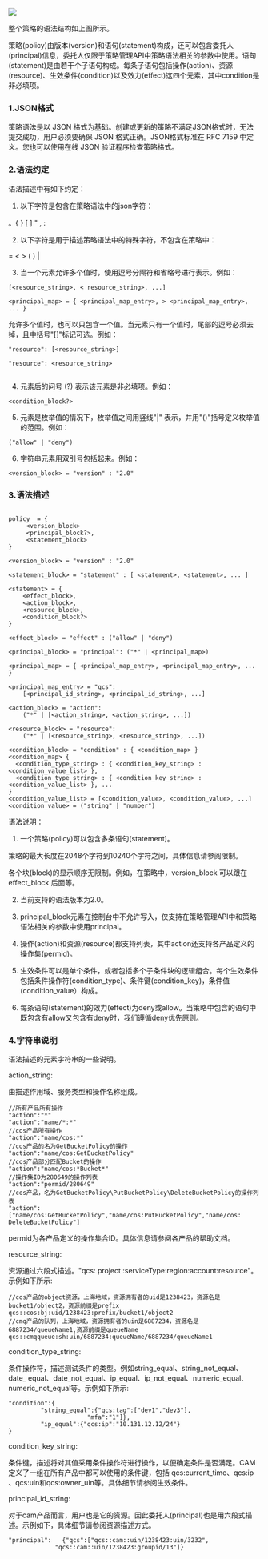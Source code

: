 ![](https://mc.qcloudimg.com/static/img/06d3b1a6be4d9798286256ce2ecebbed/poly.png)

整个策略的语法结构如上图所示。

	
策略(policy)由版本(version)和语句(statement)构成，还可以包含委托人(principal)信息，委托人仅限于策略管理API中策略语法相关的参数中使用。语句(statement)是由若干个子语句构成。每条子语句包括操作(action)、资源(resource)、生效条件(condition)以及效力(effect)这四个元素，其中condition是非必填项。
	
### 1.JSON格式
	
策略语法是以 JSON 格式为基础。创建或更新的策略不满足JSON格式时，无法提交成功，用户必须要确保 JSON 格式正确。JSON格式标准在 RFC 7159 中定义。您也可以使用在线 JSON 验证程序检查策略格式。
    
### 2.语法约定
    
语法描述中有如下约定：
    
1) 以下字符是包含在策略语法中的json字符：

 。{ } [ ] " , :
    
2) 以下字符是用于描述策略语法中的特殊字符，不包含在策略中： 

 = < > ( ) |
   
3) 当一个元素允许多个值时，使用逗号分隔符和省略号进行表示。例如：

  ```        
 [<resource_string>, < resource_string>, ...]
     
 <principal_map> = { <principal_map_entry>, > <principal_map_entry>, ... }
   ```      
	 
允许多个值时，也可以只包含一个值。当元素只有一个值时，尾部的逗号必须去掉，且中括号"[]"标记可选。例如：

 ```    
 "resource": [<resource_string>]
     
 "resource": <resource_string>
     
```


4) 元素后的问号 (?) 表示该元素是非必填项。例如：
 

 ```   
 <condition_block?>
```
     
5) 元素是枚举值的情况下，枚举值之间用竖线"|" 表示，并用"()"括号定义枚举值的范围。例如：

 ```      
("allow" | "deny")
```
 
6) 字符串元素用双引号包括起来。例如：
 
      
```
<version_block> = "version" : "2.0"
```



### 3.语法描述

```

policy  = {
     <version_block>
     <principal_block?>,
     <statement_block>
}

<version_block> = "version" : "2.0"

<statement_block> = "statement" : [ <statement>, <statement>, ... ]

<statement> = {     
    <effect_block>,
    <action_block>,
    <resource_block>,
    <condition_block?>
}

<effect_block> = "effect" : ("allow" | "deny")  

<principal_block> = "principal": ("*" | <principal_map>)

<principal_map> = { <principal_map_entry>, <principal_map_entry>, ... }

<principal_map_entry> = "qcs":   
    [<principal_id_string>, <principal_id_string>, ...]

<action_block> = "action": 
    ("*" | [<action_string>, <action_string>, ...])

<resource_block> = "resource": 
    ("*" | [<resource_string>, <resource_string>, ...])

<condition_block> = "condition" : { <condition_map> }
<condition_map> { 
  <condition_type_string> : { <condition_key_string> : <condition_value_list> },
  <condition_type_string> : { <condition_key_string> : <condition_value_list> }, ...
}  
<condition_value_list> = [<condition_value>, <condition_value>, ...]
<condition_value> = ("string" | "number")
```
语法说明：

1) 一个策略(policy)可以包含多条语句(statement)。
     
策略的最大长度在2048个字符到10240个字符之间，具体信息请参阅限制。

各个块(block)的显示顺序无限制。例如，在策略中，version_block 可以跟在 effect_block 后面等。

2) 当前支持的语法版本为2.0。

3) principal_block元素在控制台中不允许写入，仅支持在策略管理API中和策略语法相关的参数中使用principal。

4) 操作(action)和资源(resource)都支持列表，其中action还支持各产品定义的操作集(permid)。
    
5) 生效条件可以是单个条件，或者包括多个子条件块的逻辑组合。每个生效条件包括条件操作符(condition_type)、条件键(condition_key)，条件值(condition_value）构成。
    
6) 每条语句(statement)的效力(effect)为deny或allow。当策略中包含的语句中既包含有allow又包含有deny时，我们遵循deny优先原则。

### 4.字符串说明

    
语法描述的元素字符串的一些说明。
    
action_string:
    
由描述作用域、服务类型和操作名称组成。   


```
//所有产品所有操作
"action":"*"
"action":"name/*:*"
//cos产品所有操作
"action":"name/cos:*"
//cos产品的名为GetBucketPolicy的操作
"action":"name/cos:GetBucketPolicy"
//cos产品部分匹配Bucket的操作
"action":"name/cos:*Bucket*"
//操作集ID为280649的操作列表
"action":"permid/280649"
//cos产品，名为GetBucketPolicy\PutBucketPolicy\DeleteBucketPolicy的操作列表
"action":["name/cos:GetBucketPolicy","name/cos:PutBucketPolicy","name/cos: DeleteBucketPolicy"]
```

 permid为各产品定义的操作集合ID。具体信息请参阅各产品的帮助文档。
    
resource_string:
    
资源通过六段式描述。"qcs: project :serviceType:region:account:resource"。示例如下所示:

```
//cos产品的object资源，上海地域，资源拥有者的uid是1238423，资源名是bucket1/object2，资源前缀是prefix
qcs::cos:bj:uid/1238423:prefix/bucket1/object2
//cmq产品的队列，上海地域，资源拥有者的uin是6887234，资源名是6887234/queueName1,资源前缀是queueName
qcs::cmqqueue:sh:uin/6887234:queueName/6887234/queueName1
```
 condition_type_string:
    
条件操作符，描述测试条件的类型。例如string_equal、string_not_equal、date_ equal、date_not_equal、ip_equal、ip_not_equal、numeric_equal、numeric_not_equal等。示例如下所示:

```
"condition":{
         "string_equal":{"qcs:tag":["dev1","dev3"],
                      "mfa":"1"]},
         "ip_equal":{"qcs:ip":"10.131.12.12/24"}
}
```
condition_key_string:
    
条件键，描述将对其值采用条件操作符进行操作，以便确定条件是否满足。CAM 定义了一组在所有产品中都可以使用的条件键，包括 qcs:current_time、qcs:ip 、qcs:uin和qcs:owner_uin等。具体细节请参阅生效条件。
    
principal_id_string:
    
对于cam产品而言，用户也是它的资源。因此委托人(principal)也是用六段式描述。示例如下，具体细节请参阅资源描述方式。

```
"principal":   {"qcs":["qcs::cam::uin/1238423:uin/3232",
             "qcs::cam::uin/1238423:groupid/13"]}
```
